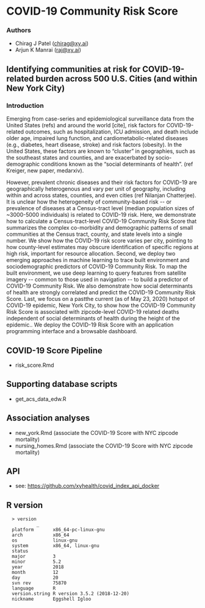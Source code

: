 

# COVID-19 Community Risk Score

### Authors
- Chirag J Patel (chirag@xy.ai)
- Arjun K Manrai (raj@xy.ai)


## Identifying communities at risk for COVID-19-related burden across 500 U.S. Cities (and within New York City)
### Introduction

Emerging from case-series and epidemiological surveillance data from the United States (refs) and around the world [cite], risk factors for COVID-19-related outcomes, such as hospitalization, ICU admission, and death include older age, impaired lung function, and cardiometabolic-related diseases (e.g., diabetes, heart disease, stroke) and risk factors (obesity). In the United States, these factors are known to “cluster” in geographies, such as the southeast states and counties, and are exacerbated by socio-demographic conditions known as the “social determinants of health”. (ref Kreiger, new paper, medarxiv).

However, prevalent chronic diseases and their risk factors for COVID-19 are geographically heterogenous and vary per unit of geography, including within and across states, counties, and even cities (ref Nilanjan Chatterjee). It is unclear how the heterogeneity of community-based risk -- or prevalence of diseases at a Census-tract level (median population sizes of ~3000-5000 individuals) is related to COVID-19 risk. Here, we demonstrate how to calculate a Census-tract-level COVID-19 Community Risk Score that summarizes the complex co-morbidity and demographic patterns of small communities at the Census tract, county, and state levels into a single number. We show how the COVID-19 risk score varies per city, pointing to how county-level estimates may obscure identification of specific regions at high risk, important for resource allocation. Second, we deploy two emerging approaches in machine learning to trace built environment and sociodemographic predictors of COVID-19 Community Risk. To map the built environment, we use deep learning to query features from satellite imagery -- common to those used in navigation -- to build a predictor of COVID-19 Community Risk. We also demonstrate how social determinants of health are strongly correlated and predict the COVID-19 Community Risk Score.  Last, we focus on a pastthe current (as of May 23, 2020) hotspot of COVID-19 epidemic, New York City, to show how the COVID-19 Community Risk Score is associated with zipcode-level COVID-19 related deaths independent of social determinants of health during the height of the epidemic..
We deploy the COVID-19 Risk Score with an application programming interface and a browsable dashboard.



## COVID-19 Score Pipeline 
- risk_score.Rmd

## Supporting database scripts
- get_acs_data_edw.R

## Association analyses
- new_york.Rmd (associate the COVID-19 Score with NYC zipcode mortality)
- nursing_homes.Rmd (associate the COVID-19 Score with NYC zipcode mortality)

## API
- see: https://github.com/xyhealth/covid_index_api_docker

## R version
      > version
               _                           
      platform       x86_64-pc-linux-gnu         
      arch           x86_64                      
      os             linux-gnu                   
      system         x86_64, linux-gnu           
      status                                     
      major          3                           
      minor          5.2                         
      year           2018                        
      month          12                          
      day            20                          
      svn rev        75870                       
      language       R                           
      version.string R version 3.5.2 (2018-12-20)
      nickname       Eggshell Igloo   
